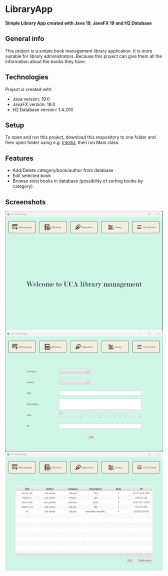# LibraryApp
**Simple Library App created with Java 19, JavaFX 19 and H2 Database**

## General info
This project is a simple book management library application. It is more suitable for library administrators. Because this project can give them all the information about the books they have.

## Technologies
Project is created with:
* Java version: 19.0
* JavaFX version: 19.0
* H2 Database version: 1.4.200

## Setup
To open and run this project, download this respository to one folder and then open folder using e.g. [IntelliJ](https://www.jetbrains.com/idea/), then run Main class.

## Features
* Add/Delete category/book/author from database
* Edit selected book
* Browse exist books in database (possibility of sorting books by category)

## Screenshots
![Main screen](./images/mainScreen.png)
![Add book screen](./images/addBook.png)
![List of books screen](./images/booksView.png)
